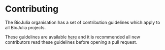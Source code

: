 # Contributing

The BioJulia organisation has a set of contribution guidelines which apply to all BioJulia projects.

These guidelines are available [here](biojulia.github.io/Contributing/latest) and it is recommended all new contributors
read these guidelines before opening a pull request.

